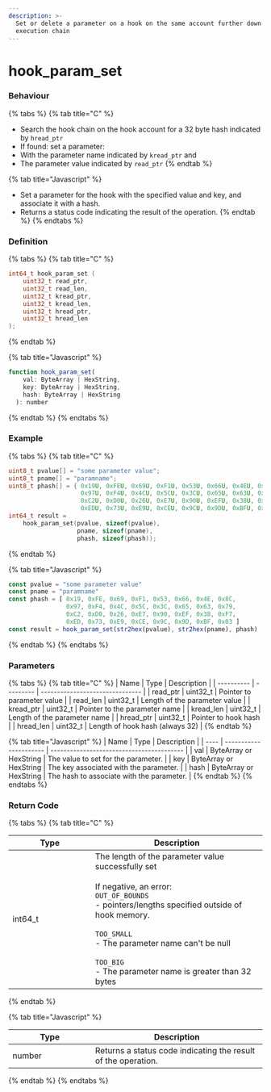```yaml
---
description: >-
  Set or delete a parameter on a hook on the same account further down the
  execution chain
---
```


# hook\_param\_set

### Behaviour

{% tabs %}
{% tab title="C" %}
* Search the hook chain on the hook account for a 32 byte hash indicated by `hread_ptr`
* If found: set a parameter:
* With the parameter name indicated by `kread_ptr` and
* The parameter value indicated by `read_ptr`
{% endtab %}

{% tab title="Javascript" %}
* Set a parameter for the hook with the specified value and key, and associate it with a hash.
* Returns a status code indicating the result of the operation.
{% endtab %}
{% endtabs %}

### Definition

{% tabs %}
{% tab title="C" %}
```c
int64_t hook_param_set (
    uint32_t read_ptr,
    uint32_t read_len,
    uint32_t kread_ptr,
    uint32_t kread_len,
    uint32_t hread_ptr,
    uint32_t hread_len  
);
```
{% endtab %}

{% tab title="Javascript" %}
```javascript
function hook_param_set(
    val: ByteArray | HexString,
    key: ByteArray | HexString,
    hash: ByteArray | HexString
  ): number
```
{% endtab %}
{% endtabs %}



### Example

{% tabs %}
{% tab title="C" %}
```c
uint8_t pvalue[] = "some parameter value";
uint8_t pname[] = "paramname";
uint8_t phash[] = { 0x19U, 0xFEU, 0x69U, 0xF1U, 0x53U, 0x66U, 0x4EU, 0x8CU, 
                    0x97U, 0xF4U, 0x4CU, 0x5CU, 0x3CU, 0x65U, 0x63U, 0x79U, 
                    0xC2U, 0xD0U, 0x26U, 0xE7U, 0x90U, 0xEFU, 0x38U, 0xF7U, 
                    0xEDU, 0x73U, 0xE9U, 0xCEU, 0x9CU, 0x9DU, 0xBFU, 0x03U };
int64_t result = 
  	hook_param_set(pvalue, sizeof(pvalue),
                   pname, sizeof(pname),
                   phash, sizeof(phash));
```
{% endtab %}

{% tab title="Javascript" %}
```javascript
const pvalue = "some parameter value"
const pname = "paramname"
const phash = [ 0x19, 0xFE, 0x69, 0xF1, 0x53, 0x66, 0x4E, 0x8C, 
                0x97, 0xF4, 0x4C, 0x5C, 0x3C, 0x65, 0x63, 0x79, 
                0xC2, 0xD0, 0x26, 0xE7, 0x90, 0xEF, 0x38, 0xF7, 
                0xED, 0x73, 0xE9, 0xCE, 0x9C, 0x9D, 0xBF, 0x03 ]
const result = hook_param_set(str2hex(pvalue), str2hex(pname), phash)
```
{% endtab %}
{% endtabs %}



### Parameters

{% tabs %}
{% tab title="C" %}
| Name       | Type      | Description                     |
| ---------- | --------- | ------------------------------- |
| read\_ptr  | uint32\_t | Pointer to parameter value      |
| read\_len  | uint32\_t | Length of the parameter value   |
| kread\_ptr | uint32\_t | Pointer to the parameter name   |
| kread\_len | uint32\_t | Length of the parameter name    |
| hread\_ptr | uint32\_t | Pointer to hook hash            |
| hread\_len | uint32\_t | Length of hook hash (always 32) |
{% endtab %}

{% tab title="Javascript" %}
| Name | Type                   | Description                               |
| ---- | ---------------------- | ----------------------------------------- |
| val  | ByteArray or HexString | The value to set for the parameter.       |
| key  | ByteArray or HexString | The key associated with the parameter.    |
| hash | ByteArray or HexString | The hash to associate with the parameter. |
{% endtab %}
{% endtabs %}



### Return Code

{% tabs %}
{% tab title="C" %}


<table><thead><tr><th width="148">Type</th><th>Description</th></tr></thead><tbody><tr><td>int64_t</td><td>The length of the parameter value successfully set<br><br>If negative, an error:<br><code>OUT_OF_BOUNDS</code><br>- pointers/lengths specified outside of hook memory.<br><br><code>TOO_SMALL</code><br>- The parameter name can't be null<br><br><code>TOO_BIG</code><br>- The parameter name is greater than 32 bytes</td></tr></tbody></table>
{% endtab %}

{% tab title="Javascript" %}


<table><thead><tr><th width="148">Type</th><th>Description</th></tr></thead><tbody><tr><td>number</td><td>Returns a status code indicating the result of the operation.</td></tr></tbody></table>
{% endtab %}
{% endtabs %}

